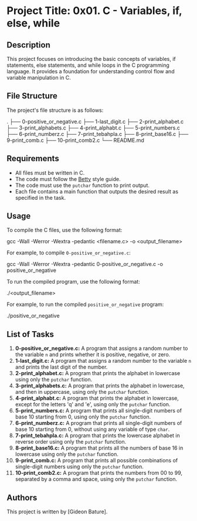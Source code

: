 # Project Title: 0x01. C - Variables, if, else, while

## Description

This project focuses on introducing the basic concepts of variables, if statements, else statements, and while loops in the C programming language. It provides a foundation for understanding control flow and variable manipulation in C.

## File Structure

The project's file structure is as follows:

.
├── 0-positive_or_negative.c
├── 1-last_digit.c
├── 2-print_alphabet.c
├── 3-print_alphabets.c
├── 4-print_alphabt.c
├── 5-print_numbers.c
├── 6-print_numberz.c
├── 7-print_tebahpla.c
├── 8-print_base16.c
├── 9-print_comb.c
├── 10-print_comb2.c
└── README.md

## Requirements

- All files must be written in C.
- The code must follow the [Betty](https://github.com/holbertonschool/Betty) style guide.
- The code must use the `putchar` function to print output.
- Each file contains a main function that outputs the desired result as specified in the task.

## Usage

To compile the C files, use the following format:

gcc -Wall -Werror -Wextra -pedantic <filename.c> -o <output_filename>

For example, to compile `0-positive_or_negative.c`:

gcc -Wall -Werror -Wextra -pedantic 0-positive_or_negative.c -o positive_or_negative

To run the compiled program, use the following format:

./<output_filename>

For example, to run the compiled `positive_or_negative` program:

./positive_or_negative

## List of Tasks

1. **0-positive_or_negative.c:** A program that assigns a random number to the variable `n` and prints whether it is positive, negative, or zero.
2. **1-last_digit.c:** A program that assigns a random number to the variable `n` and prints the last digit of the number.
3. **2-print_alphabet.c:** A program that prints the alphabet in lowercase using only the `putchar` function.
4. **3-print_alphabets.c:** A program that prints the alphabet in lowercase, and then in uppercase, using only the `putchar` function.
5. **4-print_alphabt.c:** A program that prints the alphabet in lowercase, except for the letters 'q' and 'e', using only the `putchar` function.
6. **5-print_numbers.c:** A program that prints all single-digit numbers of base 10 starting from 0, using only the `putchar` function.
7. **6-print_numberz.c:** A program that prints all single-digit numbers of base 10 starting from 0, without using any variable of type `char`.
8. **7-print_tebahpla.c:** A program that prints the lowercase alphabet in reverse order using only the `putchar` function.
9. **8-print_base16.c:** A program that prints all the numbers of base 16 in lowercase using only the `putchar` function.
10. **9-print_comb.c:** A program that prints all possible combinations of single-digit numbers using only the `putchar` function.
11. **10-print_comb2.c:** A program that prints the numbers from 00 to 99, separated by a comma and space, using only the `putchar` function.

## Authors

This project is written by [Gideon Bature].
